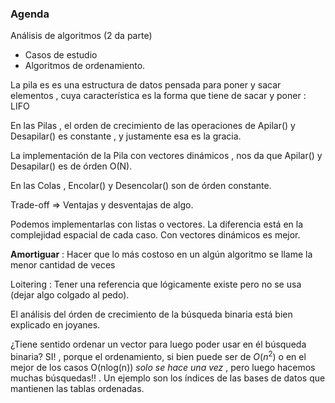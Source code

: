 ### Agenda 
Análisis de algoritmos (2 da parte)
-    Casos de estudio
-    Algoritmos de ordenamiento.

La pila es es una estructura de datos pensada para poner y sacar elementos , cuya característica es la forma que tiene de sacar y poner : LIFO

En las Pilas , el orden de crecimiento de las operaciones de Apilar() y Desapilar() es constante , y justamente esa es la gracia.

La implementación de la Pila con vectores dinámicos , nos da que Apilar() y Desapilar() es de órden O(N). 

En las Colas , Encolar() y Desencolar() son de órden constante.


Trade-off => Ventajas y desventajas de algo.

Podemos implementarlas con listas o vectores. La diferencia está en la complejidad espacial de cada caso. Con vectores dinámicos es mejor.

**Amortiguar** : Hacer que lo más costoso en un algún algoritmo se llame la menor cantidad de veces

Loitering : Tener una referencia que lógicamente existe pero no se usa (dejar algo colgado al pedo).

El análisis del órden de crecimiento de la búsqueda binaria está bien explicado en joyanes.

¿Tiene sentido ordenar un vector para luego poder usar en él búsqueda binaria?
SI! , porque el ordenamiento, si bien puede ser de $O(n^2)$ o en el mejor de los casos O(nlog(n))
*solo se hace una vez* , pero luego hacemos muchas búsquedas!! . Un ejemplo son los índices de las bases de datos que mantienen las tablas ordenadas.